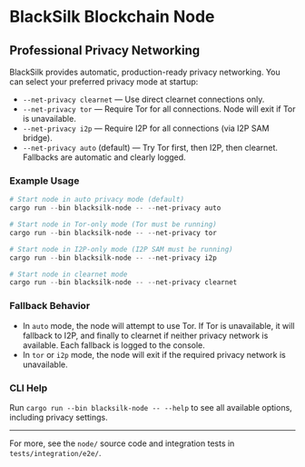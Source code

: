 # BlackSilk Blockchain Node

## Professional Privacy Networking

BlackSilk provides automatic, production-ready privacy networking. You can select your preferred privacy mode at startup:

- `--net-privacy clearnet` — Use direct clearnet connections only.
- `--net-privacy tor` — Require Tor for all connections. Node will exit if Tor is unavailable.
- `--net-privacy i2p` — Require I2P for all connections (via I2P SAM bridge).
- `--net-privacy auto` (default) — Try Tor first, then I2P, then clearnet. Fallbacks are automatic and clearly logged.

### Example Usage

```powershell
# Start node in auto privacy mode (default)
cargo run --bin blacksilk-node -- --net-privacy auto

# Start node in Tor-only mode (Tor must be running)
cargo run --bin blacksilk-node -- --net-privacy tor

# Start node in I2P-only mode (I2P SAM must be running)
cargo run --bin blacksilk-node -- --net-privacy i2p

# Start node in clearnet mode
cargo run --bin blacksilk-node -- --net-privacy clearnet
```

### Fallback Behavior
- In `auto` mode, the node will attempt to use Tor. If Tor is unavailable, it will fallback to I2P, and finally to clearnet if neither privacy network is available. Each fallback is logged to the console.
- In `tor` or `i2p` mode, the node will exit if the required privacy network is unavailable.

### CLI Help
Run `cargo run --bin blacksilk-node -- --help` to see all available options, including privacy settings.

---

For more, see the `node/` source code and integration tests in `tests/integration/e2e/`.
